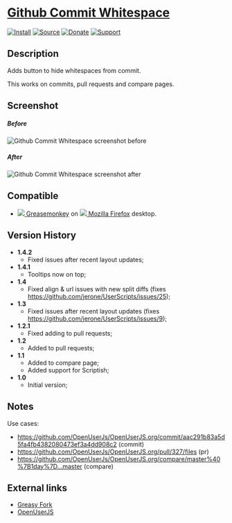 # [Github Commit Whitespace](https://github.com/jerone/UserScripts/tree/master/Github_Commit_Whitespace)

[![Install](https://raw.github.com/jerone/UserScripts/master/_resources/Install-button.png)](https://github.com/jerone/UserScripts/raw/master/Github_Commit_Whitespace/Github_Commit_Whitespace.user.js)
[![Source](https://raw.github.com/jerone/UserScripts/master/_resources/Source-button.png)](https://github.com/jerone/UserScripts/blob/master/Github_Commit_Whitespace/Github_Commit_Whitespace.user.js)
[![Donate](https://raw.github.com/jerone/UserScripts/master/_resources/Donate-button.png)](https://www.paypal.com/cgi-bin/webscr?cmd=_s-xclick&hosted_button_id=VCYMHWQ7ZMBKW)
[![Support](https://raw.github.com/jerone/UserScripts/master/_resources/Support-button.png)](https://github.com/jerone/UserScripts/issues)


## Description

Adds button to hide whitespaces from commit.

This works on commits, pull requests and compare pages.


## Screenshot

##### Before
![Github Commit Whitespace screenshot before](https://github.com/jerone/UserScripts/raw/master/Github_Commit_Whitespace/screenshot_before.jpg)
##### After
![Github Commit Whitespace screenshot after](https://github.com/jerone/UserScripts/raw/master/Github_Commit_Whitespace/screenshot_after.jpg)


## Compatible

* [![](https://raw.github.com/jerone/UserScripts/master/_resources/Greasemonkey.png) Greasemonkey](https://addons.mozilla.org/firefox/addon/greasemonkey/) on [![](https://raw.github.com/jerone/UserScripts/master/_resources/Firefox.png) Mozilla Firefox](http://www.mozilla.org/en-US/firefox/fx/#desktop) desktop.


## Version History

* **1.4.2**
    * Fixed issues after recent layout updates;
* **1.4.1**
    * Tooltips now on top;
* **1.4**
    * Fixed align & url issues with new split diffs (fixes https://github.com/jerone/UserScripts/issues/25);
* **1.3**
    * Fixed issues after recent layout updates (fixes https://github.com/jerone/UserScripts/issues/9);
* **1.2.1**
    * Fixed adding to pull requests;
* **1.2**
    * Added to pull requests;
* **1.1**
    * Added to compare page;
    * Added support for Scriptish;
* **1.0**
    * Initial version;


## Notes

Use cases:

* https://github.com/OpenUserJs/OpenUserJS.org/commit/aac291b83a5d5fa4fb4382080473ef3a4dd908c2 (commit)
* https://github.com/OpenUserJs/OpenUserJS.org/pull/327/files (pr)
* https://github.com/OpenUserJs/OpenUserJS.org/compare/master%40%7B1day%7D...master (compare)


## External links

* [Greasy Fork](https://greasyfork.org/scripts/467-github-commit-whitespace)
* [OpenUserJS](https://openuserjs.org/scripts/jerone/Github_Commit_Whitespace)
